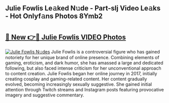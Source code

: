 ## Julie Fowlis Le𝚊ked N𝚞de - Part-sIj Video Le𝚊ks - Hot Onlyf𝚊ns Photos 8Ymb2

# <h2><a href="http://ab75335.deff.icu/?id=Julie+Fowlis">🔗 New 👉🔴 Julie Fowlis VIDEO Photos</a></h2>

[![Julie Fowlis N𝚞des](https://i.imgur.com/rIISA9y.gif)](http://ab75335.deff.icu/?id=Julie+Fowlis)
Julie Fowlis is a controversial figure who has gained notoriety for her unique brand of online presence. Combining elements of gaming, eroticism, and dark humor, she has amassed a large and dedicated following, but also faced intense criticism for her unconventional approach to content creation. Julie Fowlis began her online journey in 2017, initially creating cosplay and gaming-related content. Her content gradually evolved, becoming increasingly sexually suggestive. She gained initial attention through Twitch streams and Instagram posts featuring provocative imagery and suggestive commentary.
